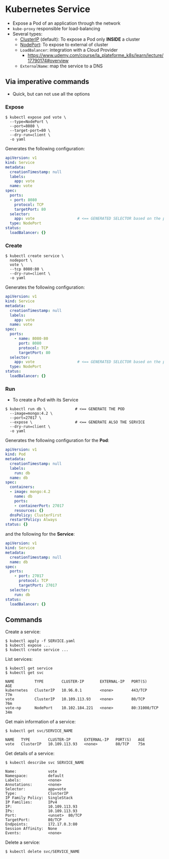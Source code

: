 # Kubernetes Service

- Expose a Pod of an application through the network
- `kube-proxy` responsible for load-balancing
- Several types:
  - [ClusterIP](./clusterip.md) (default): To expose a Pod only **INSIDE** a cluster
  - [NodePort](./nodeport.md): To expose to external of cluster
  - `LoadBalancer`: integration with a Cloud Provider
    - https://www.udemy.com/course/la_plateforme_k8s/learn/lecture/17790174#overview
  - `ExternalName`: map the service to a DNS

## Via imperative commands

- Quick, but can not use all the options 

### Expose

```shell
$ kubectl expose pod vote \
  --type=NodePort \
  --port=8080 \
  --target-port=80 \
  --dry-run=client \
  -o yaml
```
Generates the following configuration:
```yaml
apiVersion: v1
kind: Service
metadata:
  creationTimestamp: null
  labels:
    app: vote
  name: vote
spec:
  ports:
  - port: 8080
    protocol: TCP
    targetPort: 80
  selector:
    app: vote                   # <== GENERATED SELECTOR based on the pod name
  type: NodePort
status:
  loadBalancer: {}
```

### Create

```shell
$ kubectl create service \
  nodeport \
  vote \
  --tcp 8080:80 \
  --dry-run=client \
  -o yaml
```
Generates the following configuration:
```yaml
apiVersion: v1
kind: Service
metadata:
  creationTimestamp: null
  labels:
    app: vote
  name: vote
spec:
  ports:
    - name: 8080-80
      port: 8080
      protocol: TCP
      targetPort: 80
  selector:
    app: vote                   # <== GENERATED SELECTOR based on the pod name
  type: NodePort
status:
  loadBalancer: {}
```

### Run

- To create a Pod with its Service

```shell
$ kubectl run db \             # <== GENERATE THE POD
  --image=mongo:4.2 \
  --port=27017 \
  --expose \                   # <== GENERATE ALSO THE SERVICE
  --dry-run=client \
  -o yaml
```
Generates the following configuration for the **Pod**:
```yaml
apiVersion: v1
kind: Pod
metadata:
  creationTimestamp: null
  labels:
    run: db
  name: db
spec:
  containers:
  - image: mongo:4.2
    name: db
    ports:
    - containerPort: 27017
    resources: {}
  dnsPolicy: ClusterFirst
  restartPolicy: Always
status: {}
```
and the following for the **Service**:
```yaml
apiVersion: v1
kind: Service
metadata:
  creationTimestamp: null
  name: db
spec:
  ports:
    - port: 27017
      protocol: TCP
      targetPort: 27017
  selector:
    run: db
status:
  loadBalancer: {}
```

## Commands

Create a service:
```shell
$ kubectl apply -f SERVICE.yaml
$ kubectl expose ...
$ kubectl create service ...
```

List services:
```shell
$ kubectl get service
$ kubectl get svc

NAME         TYPE        CLUSTER-IP       EXTERNAL-IP   PORT(S)        AGE
kubernetes   ClusterIP   10.96.0.1        <none>        443/TCP        77m
vote         ClusterIP   10.109.113.93    <none>        80/TCP         76m
vote-np      NodePort    10.102.184.221   <none>        80:31000/TCP   34m
```

Get main information of a service:
```shell
$ kubectl get svc/SERVICE_NAME

NAME   TYPE        CLUSTER-IP      EXTERNAL-IP   PORT(S)   AGE
vote   ClusterIP   10.109.113.93   <none>        80/TCP    75m
```

Get details of a service:
```shell
$ kubectl describe svc SERVICE_NAME

Name:              vote
Namespace:         default
Labels:            <none>
Annotations:       <none>
Selector:          app=vote
Type:              ClusterIP
IP Family Policy:  SingleStack
IP Families:       IPv4
IP:                10.109.113.93
IPs:               10.109.113.93
Port:              <unset>  80/TCP
TargetPort:        80/TCP
Endpoints:         172.17.0.3:80
Session Affinity:  None
Events:            <none>
```

Delete a service:
```shell
$ kubectl delete svc/SERVICE_NAME
```
